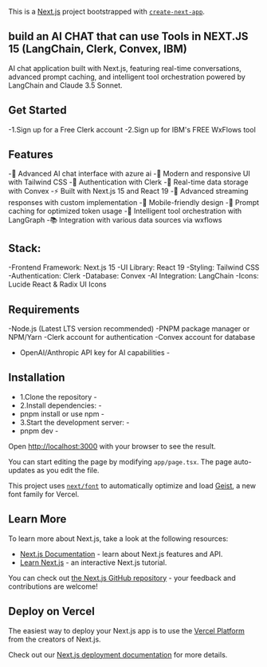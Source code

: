 This is a [Next.js](https://nextjs.org) project bootstrapped with [`create-next-app`](https://nextjs.org/docs/app/api-reference/cli/create-next-app).
## build an AI CHAT that can use Tools in NEXT.JS 15 (LangChain, Clerk, Convex, IBM)
 AI chat application built with Next.js, featuring real-time conversations, advanced prompt caching, and intelligent tool orchestration powered by LangChain and Claude 3.5 Sonnet.
## Get Started
-1.Sign up for a Free Clerk account
-2.Sign up for IBM's FREE WxFlows tool

## Features
-🤖 Advanced AI chat interface with azure ai
-🎨 Modern and responsive UI with Tailwind CSS
-🔐 Authentication with Clerk
-💾 Real-time data storage with Convex
-⚡ Built with Next.js 15 and React 19
-🌊 Advanced streaming responses with custom implementation
-📱 Mobile-friendly design
-🧠 Prompt caching for optimized token usage
-🔧 Intelligent tool orchestration with LangGraph
-📚 Integration with various data sources via wxflows

##  Stack:
-Frontend Framework: Next.js 15
-UI Library: React 19
-Styling: Tailwind CSS
-Authentication: Clerk
-Database: Convex
-AI Integration: LangChain
-Icons: Lucide React & Radix UI Icons
## Requirements
-Node.js (Latest LTS version recommended)
-PNPM package manager or NPM/Yarn
-Clerk account for authentication
-Convex account for database
- OpenAI/Anthropic API key for AI capabilities -

## Installation
- 1.Clone the repository -
- 2.Install dependencies: -
- pnpm install or use npm -
- 3.Start the development server: -
- pnpm dev -


Open [http://localhost:3000](http://localhost:3000) with your browser to see the result.

You can start editing the page by modifying `app/page.tsx`. The page auto-updates as you edit the file.

This project uses [`next/font`](https://nextjs.org/docs/app/building-your-application/optimizing/fonts) to automatically optimize and load [Geist](https://vercel.com/font), a new font family for Vercel.

## Learn More

To learn more about Next.js, take a look at the following resources:

- [Next.js Documentation](https://nextjs.org/docs) - learn about Next.js features and API.
- [Learn Next.js](https://nextjs.org/learn) - an interactive Next.js tutorial.

You can check out [the Next.js GitHub repository](https://github.com/vercel/next.js) - your feedback and contributions are welcome!

## Deploy on Vercel

The easiest way to deploy your Next.js app is to use the [Vercel Platform](https://vercel.com/new?utm_medium=default-template&filter=next.js&utm_source=create-next-app&utm_campaign=create-next-app-readme) from the creators of Next.js.

Check out our [Next.js deployment documentation](https://nextjs.org/docs/app/building-your-application/deploying) for more details.
